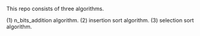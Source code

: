 This repo consists of three algorithms.

(1) n_bits_addition algorithm.
(2) insertion sort algorithm.
(3) selection sort algorithm.
